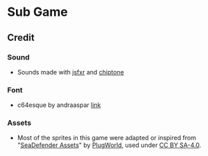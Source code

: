 # Sub Game


## Credit

### Sound
- Sounds made with [jsfxr](https://sfxr.me/) and [chiptone](https://sfbgames.itch.io/chiptone)

### Font
- c64esque by andraaspar [link](https://nimblebeastscollective.itch.io/nb-pixel-font-bundle-2)

### Assets 
- Most of the sprites in this game were adapted or inspired from "[SeaDefender Assets](https://opengameart.org/content/seadefender-assets)" by [PlugWorld](https://plug-world.com/), used under [CC BY SA-4.0](https://creativecommons.org/licenses/by-sa/4.0/).